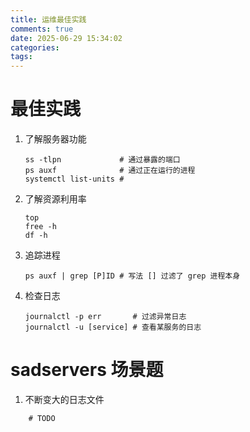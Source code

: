 ```yaml
---
title: 运维最佳实践
comments: true
date: 2025-06-29 15:34:02
categories:
tags:
---
```


# 最佳实践
1. 了解服务器功能
	```
	ss -tlpn             # 通过暴露的端口
	ps auxf              # 通过正在运行的进程
	systemctl list-units # 
	```
2. 了解资源利用率
	```
	top
	free -h
	df -h
	```
3. 追踪进程
	```
	ps auxf | grep [P]ID # 写法 [] 过滤了 grep 进程本身
	```
4. 检查日志
	```
	journalctl -p err       # 过滤异常日志
	journalctl -u [service] # 查看某服务的日志
	```

# sadservers 场景题
1. 不断变大的日志文件
```
	# TODO
```
